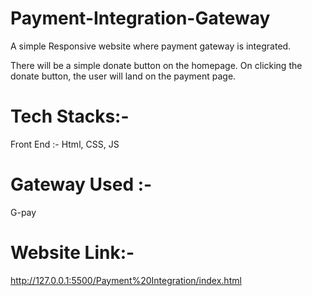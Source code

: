 # Payment-Integration-Gateway
A simple Responsive website where payment gateway is integrated.

There will be a simple donate button on the homepage. On clicking the donate button, the user will land on the payment page.

# Tech Stacks:-
Front End :-
    Html, CSS, JS
    
# Gateway Used :-
G-pay

# Website Link:-
http://127.0.0.1:5500/Payment%20Integration/index.html
